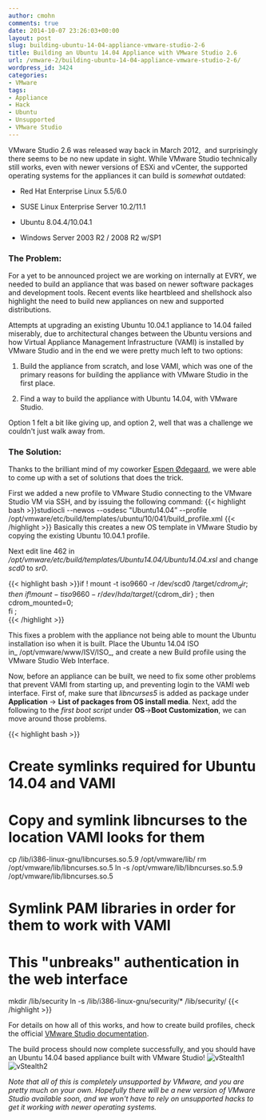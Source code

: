 ```yaml
---
author: cmohn
comments: true
date: 2014-10-07 23:26:03+00:00
layout: post
slug: building-ubuntu-14-04-appliance-vmware-studio-2-6
title: Building an Ubuntu 14.04 Appliance with VMware Studio 2.6
url: /vmware-2/building-ubuntu-14-04-appliance-vmware-studio-2-6/
wordpress_id: 3424
categories:
- VMware
tags:
- Appliance
- Hack
- Ubuntu
- Unsupported
- VMware Studio
---
```


VMware Studio 2.6 was released way back in March 2012,  and surprisingly there seems to be no new update in sight. While VMware Studio technically still works, even with newer versions of ESXi and vCenter, the supported operating systems for the appliances it can build is _somewhat_ outdated:


<!--more-->



  * Red Hat Enterprise Linux 5.5/6.0


  * SUSE Linux Enterprise Server 10.2/11.1


  * Ubuntu 8.04.4/10.04.1


  * Windows Server 2003 R2 / 2008 R2 w/SP1





### The Problem:



For a yet to be announced project we are working on internally at EVRY, we needed to build an appliance that was based on newer software packages and development tools. Recent events like heartbleed and shellshock also highlight the need to build new appliances on new and supported distributions.

Attempts at upgrading an existing Ubuntu 10.04.1 appliance to 14.04 failed miserably, due to architectural changes between the Ubuntu versions and how Virtual Appliance Management Infrastructure (VAMI) is installed by VMware Studio and in the end we were pretty much left to two options:





  1. Build the appliance from scratch, and lose VAMI, which was one of the primary reasons for building the appliance with VMware Studio in the first place.


  2. Find a way to build the appliance with Ubuntu 14.04, with VMware Studio.



Option 1 felt a bit like giving up, and option 2, well that was a challenge we couldn't just walk away from.



### The Solution:



Thanks to the brilliant mind of my coworker [Espen Ødegaard,](http://twitter.com/esodesod) we were able to come up with a set of solutions that does the trick.

First we added a new profile to VMware Studio connecting to the VMware Studio VM via SSH, and by issuing the following command:
{{< highlight bash >}}studiocli --newos --osdesc "Ubuntu14.04” --profile /opt/vmware/etc/build/templates/ubuntu/10/041/build_profile.xml
{{< /highlight >}}
Basically this creates a new OS template in VMware Studio by copying the existing Ubuntu 10.04.1 profile.

Next edit line 462 in _/opt/vmware/etc/build/templates/Ubuntu14.04/Ubuntu14.04.xsl_ and change _scd0_ to _sr0_.

{{< highlight bash >}}if ! mount -t iso9660 -r /dev/scd0 /target/${cdrom_dir} ; then \
if ! mount -t iso9660 -r /dev/hda /target/${cdrom_dir} ; then \
cdrom_mounted=0; \
fi ; \
{{< /highlight >}}

This fixes a problem with the appliance not being able to mount the Ubuntu installation iso when it is built. Place the Ubuntu 14.04 ISO in_ /opt/vmware/www/ISV/ISO_, and create a new Build profile using the VMware Studio Web Interface.

Now, before an appliance can be built, we need to fix some other problems that prevent VAMI from starting up, and preventing login to the VAMI web interface. First of, make sure that _libncurses5_ is added as package under **Application** -> **List of packages from OS install media**. Next, add the following to the _first boot script_ under **OS**->**Boot Customization**, we can move around those problems.

{{< highlight bash >}}
# Create symlinks required for Ubuntu 14.04 and VAMI

# Copy and symlink libncurses to the location VAMI looks for them

cp /lib/i386-linux-gnu/libncurses.so.5.9 /opt/vmware/lib/
rm /opt/vmware/lib/libncurses.so.5
ln -s /opt/vmware/lib/libncurses.so.5.9 /opt/vmware/lib/libncurses.so.5

# Symlink PAM libraries in order for them to work with VAMI
# This "unbreaks" authentication in the web interface
mkdir /lib/security
ln -s /lib/i386-linux-gnu/security/* /lib/security/
{{< /highlight >}}

For details on how all of this works, and how to create build profiles, check the official [VMware Studio documentation](https://www.vmware.com/support/developer/studio/studio26/studio_developer.pdf).

The build process should now complete successfully, and you should have an Ubuntu 14.04 based appliance built with VMware Studio!
![vStealth1](/img/vStealth1.png)
![vStealth2](/img/vStealth2.png)

_Note that all of this is completely unsupported by VMware, and you are pretty much on your own. Hopefully there will be a new version of VMware Studio available soon, and we won't have to rely on unsupported hacks to get it working with newer operating systems._
